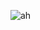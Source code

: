 ![ah](https://user-images.githubusercontent.com/67971146/190879019-6007bffb-5639-47a5-bc15-eaa68923f801.png)
